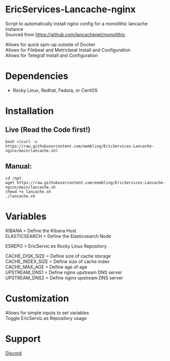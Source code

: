 # EricServices-Lancache-nginx


Script to automatically install nginx config for a monolithic lancache instance  
Sourced from https://github.com/lancachenet/monolithic

Allows for quick spin-up outside of Docker  
Allows for Filebeat and Metricbeat Install and Configuration  
Allows for Telegraf Install and Configuration  

# Dependencies  
- Rocky Linux, Redhat, Fedora, or CentOS

# Installation  
## Live (Read the Code first!)  
    bash <(curl -s https://raw.githubusercontent.com/eembling/EricServices-Lancache-nginx/main/lancache.sh)  

## Manual:  
    cd /opt  
    wget https://raw.githubusercontent.com/eembling/EricServices-Lancache-nginx/main/lancache.sh
    chmod +x lancache.sh
    ./lancache.sh  

# Variables 
KIBANA = Define the Kibana Host  
ELASTICSEARCH = Define the Elasticsearch Node    

ESREPO = EricServic.es Rocky Linux Repository

CACHE_DISK_SIZE = Define size of cache storage  
CACHE_INDEX_SIZE = Define size of cache index  
CACHE_MAX_AGE = Define age of age  
UPSTREAM_DNS1 = Define nginx upstream DNS server    
UPSTREAM_DNS2 = Define nginx upstream DNS server  

# Customization
Allows for simple inputs to set variables    
Toggle EricServic.es Repository usage    


# Support
[Discord](https://discord.gg/8nKBgURRbW)

